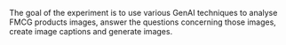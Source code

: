 The goal of the experiment is to use various GenAI techniques to analyse FMCG products images, answer the questions concerning those images, create image captions and generate images.
